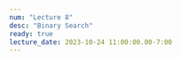 ```yaml
---
num: "Lecture 8"
desc: "Binary Search"
ready: true
lecture_date: 2023-10-24 11:00:00.00-7:00
---
```

